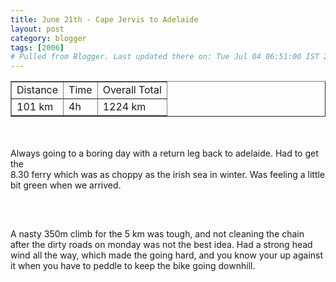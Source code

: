 ```yaml
---
title: June 21th - Cape Jervis to Adelaide
layout: post
category: blogger
tags: [2006]
# Pulled from Blogger. Last updated there on: Tue Jul 04 06:51:00 IST 2006
---
```

<TABLE BORDER="1" ><TR><TD>Distance</TD><TD>Time</TD><TD>Overall Total</TD></TR><TR><TD>101 km</TD><TD>4h</TD><TD>1224 km</TD></TR></TABLE><br /><br />Always going to a boring day with a return leg back to adelaide. Had to get the<br />8.30 ferry which was as choppy as the irish sea in winter. Was feeling a little<br />bit green when we arrived.<br /><br /><a onblur="try {parent.deselectBloggerImageGracefully();} catch(e) {}" href="http://photos1.blogger.com/blogger/916/2956/1600/IMG_1107.jpg"><img style="display:block; margin:0px auto 10px; text-align:center;cursor:pointer; cursor:hand;" src="http://photos1.blogger.com/blogger/916/2956/320/IMG_1107.jpg" border="0" alt="" /></a><br /><br />A nasty 350m climb for the 5 km was tough, and not cleaning the chain after the dirty roads on monday was not the best idea. Had a strong head wind all the way, which made the going hard, and you know your up against it when you have to peddle to keep the bike going downhill.<br /><!--<br /><IMG SRC="../../../photos/Cape Jervis to Adelaide/CapeJervisAdelaide.JPG" WIDTH="600" HEIGHT="400" BORDER="0" ALT=""><br />Just crashed once i got to the cannon st hostel in adelaide.<br />-->
